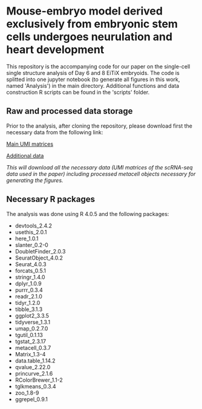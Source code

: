# Mouse-embryo model derived exclusively from embryonic stem cells undergoes neurulation and heart development

This repository is the accompanying code for our paper on the single-cell single structure analysis of Day 6 and 8 EiTiX embryoids.
The code is splitted into one jupyter notebook (to generate all figures in this work, named 'Analysis') in the main directory. 
Additional functions and data construction R scripts can be found in the 'scripts' folder.

## Raw and processed data storage
Prior to the analysis, after cloning the repository, please download first the necessary data from the following link:

[Main UMI matrices](https://eitix-embryoids.s3.eu-west-1.amazonaws.com/umi_matrices.tar.gz)

[Additional data](https://eitix-embryoids.s3.eu-west-1.amazonaws.com/scrna_db.tar.gz)

*This will download all the necessary data (UMI matrices of the scRNA-seq data used in the paper) including processed metacell objects necessary for generating the figures.*

## Necessary R packages
The analysis was done using R 4.0.5 and the following packages:

- devtools_2.4.2
- usethis_2.0.1
- here_1.0.1         
- slanter_0.2-0
- DoubletFinder_2.0.3 
- SeuratObject_4.0.2 
- Seurat_4.0.3
- forcats_0.5.1
- stringr_1.4.0      
- dplyr_1.0.9
- purrr_0.3.4
- readr_2.1.0        
- tidyr_1.2.0
- tibble_3.1.3
- ggplot2_3.3.5      
- tidyverse_1.3.1
- umap_0.2.7.0
- tgutil_0.1.13      
- tgstat_2.3.17
- metacell_0.3.7
- Matrix_1.3-4 
- data.table_1.14.2
- qvalue_2.22.0
- princurve_2.1.6
- RColorBrewer_1.1-2
- tglkmeans_0.3.4
- zoo_1.8-9
- ggrepel_0.9.1
